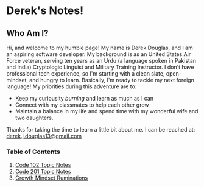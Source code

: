 # Derek's Notes!

## Who Am I?

Hi, and welcome to my humble page!
My name is Derek Douglas, and I am an aspiring software developer.
My background is as an United States Air Force veteran, serving ten years as an Urdu (a language spoken in Pakistan and India) Cryptologic Linguist and Military Training Instructor.
I don't have professional tech experience, so I'm starting with a clean slate, open-mindset, and hungry to learn.
Basically, I'm ready to tackle my next foreign language!
My priorities during this adventure are to:

- Keep my curiousity *burning* and learn as much as I can
- Connect with my classmates to help each other grow
- Maintain a balance in my life and spend time with my wonderful wife and two daughters.

Thanks for taking the time to learn a little bit about me.
I can be reached at: derek.j.douglas13@gmail.com

### Table of Contents

1. [Code 102 Topic Notes](102topicNotes.md)
2. [Code 201 Topic Notes](201topicNotes.md)
2. [Growth Mindset Ruminations](growthMindset.md)



